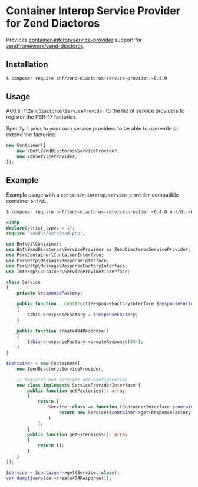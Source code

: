 # Container Interop Service Provider for Zend Diactoros

Provides
[container-interop/service-provider](https://github.com/container-interop/service-provider)
support for [zendframework/zend-diactoros](https://github.com/zendframework/zend-diactoros).

## Installation

```sh
$ composer require bnf/zend-diactoros-service-provider:~0.4.0
```

## Usage

Add `Bnf\ZendDiactoros\ServiceProvider` to the list of service providers to register the PSR-17 factories.

Specify it prior to your own service providers to be able to overwrite or extend the factories.

```php
new Container([
    new \Bnf\ZendDiactoros\ServiceProvider,
    new YouServiceProvider,
]);
```

## Example

Example usage with a `container-interop/service-provider` compatible container `bnf/di`.

```sh
$ composer require bnf/zend-diactoros-service-provider:~0.4.0 bnf/di:~0.1.0 zendframework/zend-diactoros:^2.0
```

```php
<?php
declare(strict_types = 1);
require 'vendor/autoload.php';

use Bnf\Di\Container;
use Bnf\ZendDiactoros\ServiceProvider as ZendDiactorosServiceProvider;
use Psr\Container\ContainerInterface;
use Psr\Http\Message\ResponseInterface;
use Psr\Http\Message\ResponseFactoryInterface;
use Interop\Container\ServiceProviderInterface;

class Service
{
    private $responseFactory;

    public function __construct(ResponseFactoryInterface $responseFactory)
    {
        $this->responseFactory = $responseFactory;
    }

    public function create404Response()
    {
        $this->responseFactory->createResponse(404);
    }
}

$container = new Container([
    new ZendDiactorosServiceProvider,

    // Register own services and configuration
    new class implements ServiceProviderInterface {
        public function getFactories(): array
        {
            return [
                Service::class => function (ContainerInterface $container): Service {
                    return new Service($container->get(ResponseFactoryInterface::class));
                }
            ];
        }
        public function getExtensions(): array
        {
            return [];
        }
    }
]);

$service = $container->get(Service::class);
var_dump($service->create404Response());
```
